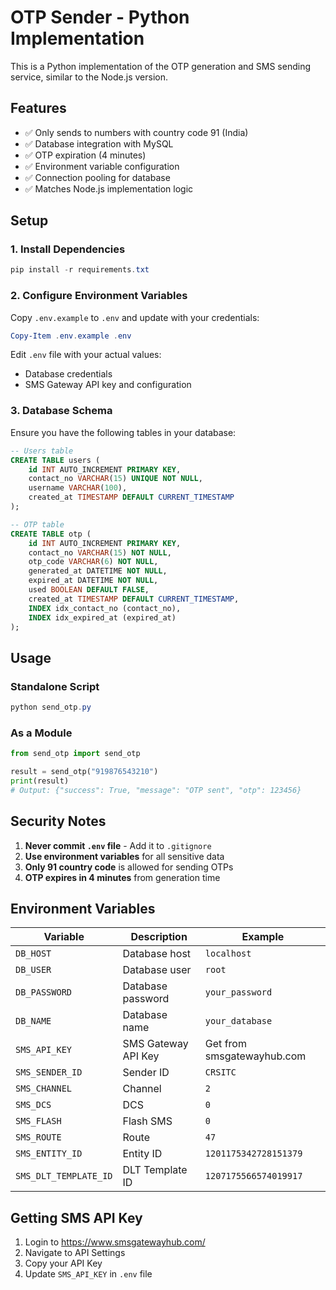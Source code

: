 # OTP Sender - Python Implementation

This is a Python implementation of the OTP generation and SMS sending service, similar to the Node.js version.

## Features

- ✅ Only sends to numbers with country code 91 (India)
- ✅ Database integration with MySQL
- ✅ OTP expiration (4 minutes)
- ✅ Environment variable configuration
- ✅ Connection pooling for database
- ✅ Matches Node.js implementation logic

## Setup

### 1. Install Dependencies

```powershell
pip install -r requirements.txt
```

### 2. Configure Environment Variables

Copy `.env.example` to `.env` and update with your credentials:

```powershell
Copy-Item .env.example .env
```

Edit `.env` file with your actual values:
- Database credentials
- SMS Gateway API key and configuration

### 3. Database Schema

Ensure you have the following tables in your database:

```sql
-- Users table
CREATE TABLE users (
    id INT AUTO_INCREMENT PRIMARY KEY,
    contact_no VARCHAR(15) UNIQUE NOT NULL,
    username VARCHAR(100),
    created_at TIMESTAMP DEFAULT CURRENT_TIMESTAMP
);

-- OTP table
CREATE TABLE otp (
    id INT AUTO_INCREMENT PRIMARY KEY,
    contact_no VARCHAR(15) NOT NULL,
    otp_code VARCHAR(6) NOT NULL,
    generated_at DATETIME NOT NULL,
    expired_at DATETIME NOT NULL,
    used BOOLEAN DEFAULT FALSE,
    created_at TIMESTAMP DEFAULT CURRENT_TIMESTAMP,
    INDEX idx_contact_no (contact_no),
    INDEX idx_expired_at (expired_at)
);
```

## Usage

### Standalone Script

```powershell
python send_otp.py
```

### As a Module

```python
from send_otp import send_otp

result = send_otp("919876543210")
print(result)
# Output: {"success": True, "message": "OTP sent", "otp": 123456}
```

## Security Notes

1. **Never commit `.env` file** - Add it to `.gitignore`
2. **Use environment variables** for all sensitive data
3. **Only 91 country code** is allowed for sending OTPs
4. **OTP expires in 4 minutes** from generation time

## Environment Variables

| Variable | Description | Example |
|----------|-------------|---------|
| `DB_HOST` | Database host | `localhost` |
| `DB_USER` | Database user | `root` |
| `DB_PASSWORD` | Database password | `your_password` |
| `DB_NAME` | Database name | `your_database` |
| `SMS_API_KEY` | SMS Gateway API Key | Get from smsgatewayhub.com |
| `SMS_SENDER_ID` | Sender ID | `CRSITC` |
| `SMS_CHANNEL` | Channel | `2` |
| `SMS_DCS` | DCS | `0` |
| `SMS_FLASH` | Flash SMS | `0` |
| `SMS_ROUTE` | Route | `47` |
| `SMS_ENTITY_ID` | Entity ID | `1201175342728151379` |
| `SMS_DLT_TEMPLATE_ID` | DLT Template ID | `1207175566574019917` |

## Getting SMS API Key

1. Login to https://www.smsgatewayhub.com/
2. Navigate to API Settings
3. Copy your API Key
4. Update `SMS_API_KEY` in `.env` file
